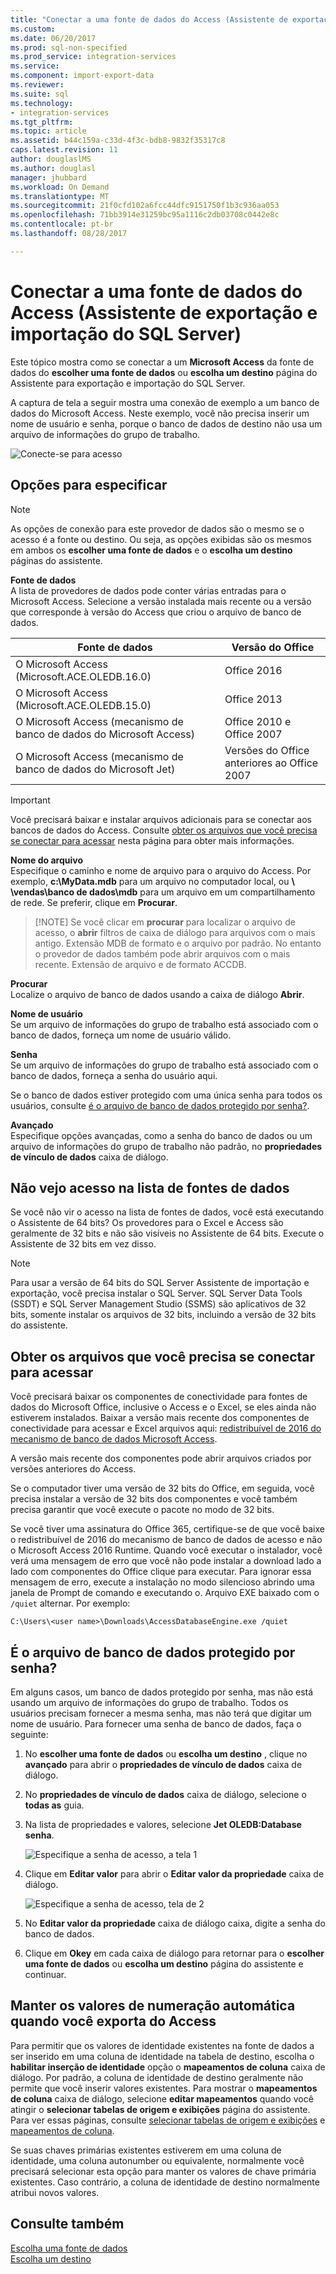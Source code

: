 ```yaml
---
title: "Conectar a uma fonte de dados do Access (Assistente de exportação e importação do SQL Server) | Microsoft Docs"
ms.custom: 
ms.date: 06/20/2017
ms.prod: sql-non-specified
ms.prod_service: integration-services
ms.service: 
ms.component: import-export-data
ms.reviewer: 
ms.suite: sql
ms.technology:
- integration-services
ms.tgt_pltfrm: 
ms.topic: article
ms.assetid: b44c159a-c33d-4f3c-bdb8-9832f35317c8
caps.latest.revision: 11
author: douglaslMS
ms.author: douglasl
manager: jhubbard
ms.workload: On Demand
ms.translationtype: MT
ms.sourcegitcommit: 21f0cfd102a6fcc44dfc9151750f1b3c936aa053
ms.openlocfilehash: 71bb3914e31259bc95a1116c2db03708c0442e8c
ms.contentlocale: pt-br
ms.lasthandoff: 08/28/2017

---
```

# <a name="connect-to-an-access-data-source-sql-server-import-and-export-wizard"></a>Conectar a uma fonte de dados do Access (Assistente de exportação e importação do SQL Server)
Este tópico mostra como se conectar a um **Microsoft Access** da fonte de dados do **escolher uma fonte de dados** ou **escolha um destino** página do Assistente para exportação e importação do SQL Server.

A captura de tela a seguir mostra uma conexão de exemplo a um banco de dados do Microsoft Access. Neste exemplo, você não precisa inserir um nome de usuário e senha, porque o banco de dados de destino não usa um arquivo de informações do grupo de trabalho.

![Conecte-se para acesso](../../integration-services/import-export-data/media/connect-to-access.jpg)

## <a name="options-to-specify"></a>Opções para especificar

> [!NOTE]
> As opções de conexão para este provedor de dados são o mesmo se o acesso é a fonte ou destino. Ou seja, as opções exibidas são os mesmos em ambos os **escolher uma fonte de dados** e o **escolha um destino** páginas do assistente.

**Fonte de dados**  
A lista de provedores de dados pode conter várias entradas para o Microsoft Access. Selecione a versão instalada mais recente ou a versão que corresponde à versão do Access que criou o arquivo de banco de dados.

|Fonte de dados|Versão do Office|
|-------|-------|
|O Microsoft Access (Microsoft.ACE.OLEDB.16.0)|Office 2016|
|O Microsoft Access (Microsoft.ACE.OLEDB.15.0)|Office 2013|
|O Microsoft Access (mecanismo de banco de dados do Microsoft Access)|Office 2010 e Office 2007|
|O Microsoft Access (mecanismo de banco de dados do Microsoft Jet)|Versões do Office anteriores ao Office 2007|

> [!IMPORTANT]
> Você precisará baixar e instalar arquivos adicionais para se conectar aos bancos de dados do Access. Consulte [obter os arquivos que você precisa se conectar para acessar](#officeDownloads) nesta página para obter mais informações.

 **Nome do arquivo**  
Especifique o caminho e nome de arquivo para o arquivo do Access. Por exemplo, **c:\\MyData.mdb** para um arquivo no computador local, ou  **\\ \\vendas\\banco de dados\\mdb** para um arquivo em um compartilhamento de rede. Se preferir, clique em **Procurar**. 

 >   [!NOTE] 
 > Se você clicar em **procurar** para localizar o arquivo de acesso, o **abrir** filtros de caixa de diálogo para arquivos com o mais antigo. Extensão MDB de formato e o arquivo por padrão. No entanto o provedor de dados também pode abrir arquivos com o mais recente. Extensão de arquivo e de formato ACCDB.
  
 **Procurar**  
 Localize o arquivo de banco de dados usando a caixa de diálogo **Abrir**.  
  
 **Nome de usuário**  
Se um arquivo de informações do grupo de trabalho está associado com o banco de dados, forneça um nome de usuário válido.  
  
 **Senha**  
Se um arquivo de informações do grupo de trabalho está associado com o banco de dados, forneça a senha do usuário aqui.
 
Se o banco de dados estiver protegido com uma única senha para todos os usuários, consulte [é o arquivo de banco de dados protegido por senha?](#database_password).
  
 **Avançado**  
Especifique opções avançadas, como a senha do banco de dados ou um arquivo de informações do grupo de trabalho não padrão, no **propriedades de vínculo de dados** caixa de diálogo.  

## <a name="i-dont-see-access-in-the-list-of-data-sources"></a>Não vejo acesso na lista de fontes de dados
Se você não vir o acesso na lista de fontes de dados, você está executando o Assistente de 64 bits? Os provedores para o Excel e Access são geralmente de 32 bits e não são visíveis no Assistente de 64 bits. Execute o Assistente de 32 bits em vez disso.

> [!NOTE]
> Para usar a versão de 64 bits do SQL Server Assistente de importação e exportação, você precisa instalar o SQL Server. SQL Server Data Tools (SSDT) e SQL Server Management Studio (SSMS) são aplicativos de 32 bits, somente instalar os arquivos de 32 bits, incluindo a versão de 32 bits do assistente.

## <a name="officeDownloads"></a>Obter os arquivos que você precisa se conectar para acessar  
Você precisará baixar os componentes de conectividade para fontes de dados do Microsoft Office, inclusive o Access e o Excel, se eles ainda não estiverem instalados. Baixar a versão mais recente dos componentes de conectividade para acessar e Excel arquivos aqui: [redistribuível de 2016 do mecanismo de banco de dados Microsoft Access](https://www.microsoft.com/download/details.aspx?id=54920).
  
A versão mais recente dos componentes pode abrir arquivos criados por versões anteriores do Access.

Se o computador tiver uma versão de 32 bits do Office, em seguida, você precisa instalar a versão de 32 bits dos componentes e você também precisa garantir que você execute o pacote no modo de 32 bits.

Se você tiver uma assinatura do Office 365, certifique-se de que você baixe o redistribuível de 2016 do mecanismo de banco de dados de acesso e não o Microsoft Access 2016 Runtime. Quando você executar o instalador, você verá uma mensagem de erro que você não pode instalar a download lado a lado com componentes do Office clique para executar. Para ignorar essa mensagem de erro, execute a instalação no modo silencioso abrindo uma janela de Prompt de comando e executando o. Arquivo EXE baixado com o `/quiet` alternar. Por exemplo:

`C:\Users\<user name>\Downloads\AccessDatabaseEngine.exe /quiet`

## <a name="database_password"></a>É o arquivo de banco de dados protegido por senha?
Em alguns casos, um banco de dados protegido por senha, mas não está usando um arquivo de informações do grupo de trabalho. Todos os usuários precisam fornecer a mesma senha, mas não terá que digitar um nome de usuário. Para fornecer uma senha de banco de dados, faça o seguinte:

1.  No **escolher uma fonte de dados** ou **escolha um destino** , clique no **avançado** para abrir o **propriedades de vínculo de dados** caixa de diálogo.  
2.  No **propriedades de vínculo de dados** caixa de diálogo, selecione o **todas as** guia.  
3.  Na lista de propriedades e valores, selecione **Jet OLEDB:Database senha**.   
    
    ![Especifique a senha de acesso, a tela 1](../../integration-services/import-export-data/media/specify-access-password-screen-1.jpg) 
4.  Clique em **Editar valor** para abrir o **Editar valor da propriedade** caixa de diálogo.  
    
    ![Especifique a senha de acesso, tela de 2](../../integration-services/import-export-data/media/specify-access-password-screen-2.jpg)
5.  No **Editar valor da propriedade** caixa de diálogo caixa, digite a senha do banco de dados.
6.  Clique em **Okey** em cada caixa de diálogo para retornar para o **escolher uma fonte de dados** ou **escolha um destino** página do assistente e continuar.

## <a name="keep-your-autonumber-values-when-you-export-from-access"></a>Manter os valores de numeração automática quando você exporta do Access
Para permitir que os valores de identidade existentes na fonte de dados a ser inserido em uma coluna de identidade na tabela de destino, escolha o **habilitar inserção de identidade** opção o **mapeamentos de coluna** caixa de diálogo. Por padrão, a coluna de identidade de destino geralmente não permite que você inserir valores existentes. Para mostrar o **mapeamentos de coluna** caixa de diálogo, selecione **editar mapeamentos** quando você atingir o **selecionar tabelas de origem e exibições** página do assistente. Para ver essas páginas, consulte [selecionar tabelas de origem e exibições](../../integration-services/import-export-data/select-source-tables-and-views-sql-server-import-and-export-wizard.md) e [mapeamentos de coluna](../../integration-services/import-export-data/column-mappings-sql-server-import-and-export-wizard.md).

Se suas chaves primárias existentes estiverem em uma coluna de identidade, uma coluna autonumber ou equivalente, normalmente você precisará selecionar esta opção para manter os valores de chave primária existentes. Caso contrário, a coluna de identidade de destino normalmente atribui novos valores.

## <a name="see-also"></a>Consulte também
[Escolha uma fonte de dados](../../integration-services/import-export-data/choose-a-data-source-sql-server-import-and-export-wizard.md)  
[Escolha um destino](../../integration-services/import-export-data/choose-a-destination-sql-server-import-and-export-wizard.md)


